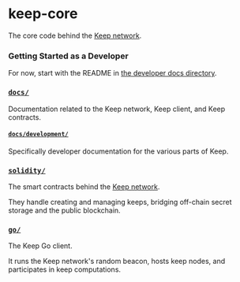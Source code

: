 # keep-core

The core code behind the [Keep network].

### Getting Started as a Developer

For now, start with the README in [the developer docs directory](docs/development/).

### [`docs/`](docs/)

Documentation related to the Keep network, Keep client, and Keep contracts.

#### [`docs/development/`](docs/development/)

Specifically developer documentation for the various parts of Keep.

### [`solidity/`](contracts/solidity/)

The smart contracts behind the [Keep network].

They handle creating and managing keeps, bridging off-chain secret storage
and the public blockchain.

### [`go/`](cmd/)

The Keep Go client.

It runs the Keep network's random beacon, hosts keep nodes, and participates in
keep computations.

  [Keep network]: https://keep.network
